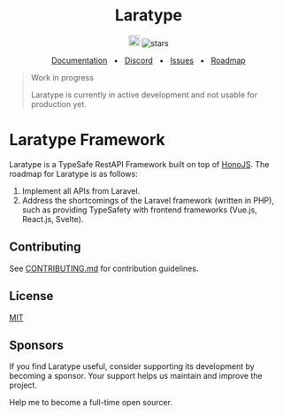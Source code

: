 <h1 align="center">Laratype</h1>

<p align="center">
<a href="https://discord.gg/m6fQQRT9" target="_blank"><img height=20 src="https://img.shields.io/discord/1414581854358605997" /></a>
<img src="https://img.shields.io/github/stars/Laratypes/Laratype" alt="stars">
</p>

<div align="center">
  <a href="https://docs-eight-omega.vercel.app/">Documentation</a>
  <span>&nbsp;&nbsp;•&nbsp;&nbsp;</span>
  <a href="https://discord.gg/m6fQQRT9">Discord</a>
  <span>&nbsp;&nbsp;•&nbsp;&nbsp;</span>
  <a href="https://github.com/Laratypes/Laratype/issues">Issues</a>
  <span>&nbsp;&nbsp;•&nbsp;&nbsp;</span>
  <a href="https://github.com/Laratypes/Laratype/issues/1">Roadmap</a>
  <br />
</div>

> Work in progress
> 
> Laratype is currently in active development and not usable for production yet.

# Laratype Framework

Laratype is a TypeSafe RestAPI Framework built on top of [HonoJS](https://github.com/honojs/hono). The roadmap for Laratype is as follows:

1. Implement all APIs from Laravel.
2. Address the shortcomings of the Laravel framework (written in PHP), such as providing TypeSafety with frontend frameworks (Vue.js, React.js, Svelte).


## Contributing

See [CONTRIBUTING.md](CONTRIBUTING.md) for contribution guidelines.

## License

[MIT](LICENSE)

## Sponsors

If you find Laratype useful, consider supporting its development by becoming a sponsor. Your support helps us maintain and improve the project.

Help me to become a full-time open sourcer.